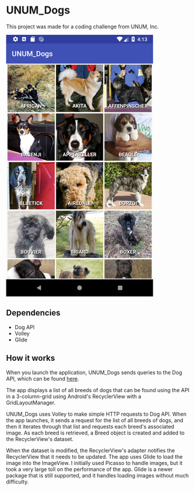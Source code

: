 # UNUM_Dogs

This project was made for a coding challenge from UNUM, Inc.

<img src="https://github.com/rkuang/UNUM_Dogs/blob/assets/Screenshot_1534479214.png?raw=true" alt="screenshot" width="400px" height="auto">

## Dependencies
* Dog API
* Volley
* Glide

## How it works
When you launch the application, UNUM_Dogs sends queries to the Dog API, which can be found [here](https://dog.ceo/dog-api/).

The app displays a list of all breeds of dogs that can be found using the API in a 3-column-grid using Android's RecyclerView
with a GridLayoutManager.

UNUM_Dogs uses Volley to make simple HTTP requests to Dog API. When the app launches, it sends a request for the list of all breeds of 
dogs, and then it iterates through that list and requests each breed's associated image. As each breed is retrieved, a Breed object is 
created and added to the RecyclerView's dataset.

When the dataset is modified, the RecyclerView's adapter notifies the RecyclerView that it needs to be updated. The app uses Glide to 
load the image into the ImageView. I initially used Picasso to handle images, but it took a very large toll on the performance of the app.
Glide is a newer package that is still supported, and it handles loading images without much difficulty.
